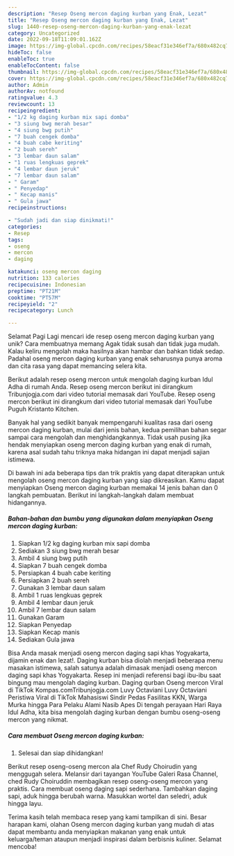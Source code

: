 ```yaml
---
description: "Resep Oseng mercon daging kurban yang Enak, Lezat"
title: "Resep Oseng mercon daging kurban yang Enak, Lezat"
slug: 1440-resep-oseng-mercon-daging-kurban-yang-enak-lezat
category: Uncategorized
date: 2022-09-18T11:09:01.162Z
image: https://img-global.cpcdn.com/recipes/58eacf31e346ef7a/680x482cq70/oseng-mercon-daging-kurban-foto-resep-utama.jpg
hideToc: false
enableToc: true
enableTocContent: false
thumbnail: https://img-global.cpcdn.com/recipes/58eacf31e346ef7a/680x482cq70/oseng-mercon-daging-kurban-foto-resep-utama.jpg
cover: https://img-global.cpcdn.com/recipes/58eacf31e346ef7a/680x482cq70/oseng-mercon-daging-kurban-foto-resep-utama.jpg
author: Admin
authorAv: notfound
ratingvalue: 4.3
reviewcount: 13
recipeingredient:
- "1/2 kg daging kurban mix sapi domba"
- "3 siung bwg merah besar"
- "4 siung bwg putih"
- "7 buah cengek domba"
- "4 buah cabe keriting"
- "2 buah sereh"
- "3 lembar daun salam"
- "1 ruas lengkuas geprek"
- "4 lembar daun jeruk"
- "7 lembar daun salam"
- " Garam"
- " Penyedap"
- " Kecap manis"
- " Gula jawa"
recipeinstructions:

- "Sudah jadi dan siap dinikmati!"
categories:
- Resep
tags:
- oseng
- mercon
- daging

katakunci: oseng mercon daging 
nutrition: 133 calories
recipecuisine: Indonesian
preptime: "PT21M"
cooktime: "PT57M"
recipeyield: "2"
recipecategory: Lunch

---
```



Selamat Pagi Lagi mencari ide resep oseng mercon daging kurban yang unik? Cara membuatnya memang Agak tidak susah dan tidak juga mudah. Kalau keliru mengolah maka hasilnya akan hambar dan bahkan tidak sedap. Padahal oseng mercon daging kurban yang enak seharusnya punya aroma dan cita rasa yang dapat memancing selera kita.


Berikut adalah resep oseng mercon untuk mengolah daging kurban Idul Adha di rumah Anda. Resep oseng mercon berikut ini dirangkum Tribunjogja.com dari video tutorial memasak dari YouTube. Resep oseng mercon berikut ini dirangkum dari video tutorial memasak dari YouTube Puguh Kristanto Kitchen.

Banyak hal yang sedikit banyak mempengaruhi kualitas rasa dari oseng mercon daging kurban, mulai dari jenis bahan, kedua pemilihan bahan segar sampai cara mengolah dan menghidangkannya. Tidak usah pusing jika hendak menyiapkan oseng mercon daging kurban yang enak di rumah, karena asal sudah tahu triknya maka hidangan ini dapat menjadi sajian istimewa.


Di bawah ini ada beberapa tips dan trik praktis yang dapat diterapkan untuk mengolah oseng mercon daging kurban yang siap dikreasikan. Kamu dapat menyiapkan Oseng mercon daging kurban memakai 14 jenis bahan dan 0 langkah pembuatan. Berikut ini langkah-langkah dalam membuat hidangannya.

<!--inarticleads1-->

##### Bahan-bahan dan bumbu yang digunakan dalam menyiapkan Oseng mercon daging kurban:

1. Siapkan 1/2 kg daging kurban mix sapi domba
1. Sediakan 3 siung bwg merah besar
1. Ambil 4 siung bwg putih
1. Siapkan 7 buah cengek domba
1. Persiapkan 4 buah cabe keriting
1. Persiapkan 2 buah sereh
1. Gunakan 3 lembar daun salam
1. Ambil 1 ruas lengkuas geprek
1. Ambil 4 lembar daun jeruk
1. Ambil 7 lembar daun salam
1. Gunakan  Garam
1. Siapkan  Penyedap
1. Siapkan  Kecap manis
1. Sediakan  Gula jawa


Bisa Anda masak menjadi oseng mercon daging sapi khas Yogyakarta, dijamin enak dan lezat!. Daging kurban bisa diolah menjadi beberapa menu masakan istimewa, salah satunya adalah dimasak menjadi oseng mercon daging sapi khas Yogyakarta. Resep ini menjadi referensi bagi ibu-ibu saat bingung mau mengolah daging kurban. Daging qurban Oseng mercon Viral di TikTok Kompas.comTribunjogja.com Luvy Octaviani Luvy Octaviani Peristiwa Viral di TikTok Mahasiswi Sindir Pedas Fasilitas KKN, Warga Murka hingga Para Pelaku Alami Nasib Apes Di tengah perayaan Hari Raya Idul Adha, kita bisa mengolah daging kurban dengan bumbu oseng-oseng mercon yang nikmat. 

<!--inarticleads2-->

##### Cara membuat Oseng mercon daging kurban:


1. Selesai dan siap dihidangkan!

Berikut resep oseng-oseng mercon ala Chef Rudy Choirudin yang menggugah selera. Melansir dari tayangan YouTube Galeri Rasa Channel, ched Rudy Choiruddin membagikan resep oseng-oseng mercon yang praktis. Cara membuat oseng daging sapi sederhana. Tambahkan daging sapi, aduk hingga berubah warna. Masukkan wortel dan seledri, aduk hingga layu. 

Terima kasih telah membaca resep yang kami tampilkan di sini. Besar harapan kami, olahan Oseng mercon daging kurban yang mudah di atas dapat membantu anda menyiapkan makanan yang enak untuk keluarga/teman ataupun menjadi inspirasi dalam berbisnis kuliner. Selamat mencoba!
